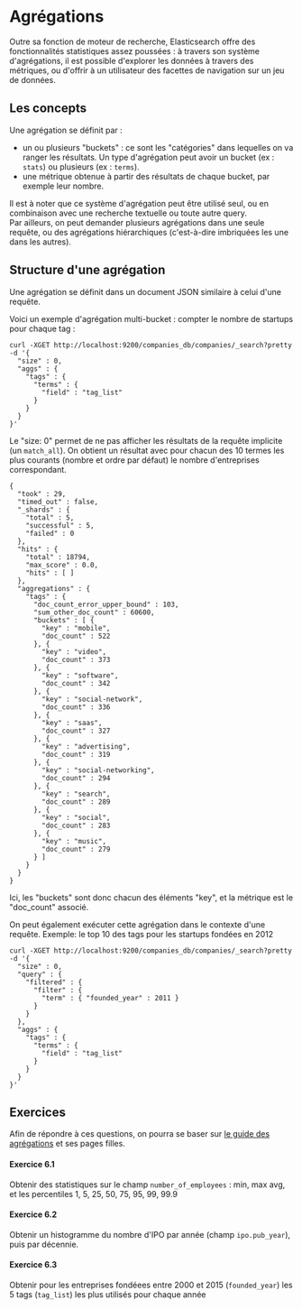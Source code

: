 # Agrégations

Outre sa fonction de moteur de recherche, Elasticsearch offre des fonctionnalités statistiques assez poussées : à travers son système d'agrégations, il est possible d'explorer les données à travers des métriques, ou d'offrir à un utilisateur des facettes de navigation sur un jeu de données.


## Les concepts

Une agrégation se définit par : 
- un ou plusieurs "buckets" : ce sont les "catégories" dans lequelles on va ranger les résultats. Un type d'agrégation peut avoir un bucket (ex : `stats`) ou plusieurs (ex : `terms`).
- une métrique obtenue à partir des résultats de chaque bucket, par exemple leur nombre. 

Il est à noter que ce système d'agrégation peut être utilisé seul, ou en combinaison avec une recherche textuelle ou toute autre query.  
Par ailleurs, on peut demander plusieurs agrégations dans une seule requête, ou des agrégations hiérarchiques (c'est-à-dire imbriquées les une dans les autres).

## Structure d'une agrégation

Une agrégation se définit dans un document JSON similaire à celui d'une requête.

Voici un exemple d'agrégation multi-bucket : compter le nombre de startups pour chaque tag :

```
curl -XGET http://localhost:9200/companies_db/companies/_search?pretty -d '{
  "size" : 0,
  "aggs" : {
    "tags" : {
      "terms" : {
        "field" : "tag_list"
      }
    }
  }
}'
```

Le "size: 0" permet de ne pas afficher les résultats de la requête implicite (un `match_all`).
On obtient un résultat avec pour chacun des 10 termes les plus courants (nombre et ordre par défaut) le nombre d'entreprises correspondant.

```
{
  "took" : 29,
  "timed_out" : false,
  "_shards" : {
    "total" : 5,
    "successful" : 5,
    "failed" : 0
  },
  "hits" : {
    "total" : 18794,
    "max_score" : 0.0,
    "hits" : [ ]
  },
  "aggregations" : {
    "tags" : {
      "doc_count_error_upper_bound" : 103,
      "sum_other_doc_count" : 60600,
      "buckets" : [ {
        "key" : "mobile",
        "doc_count" : 522
      }, {
        "key" : "video",
        "doc_count" : 373
      }, {
        "key" : "software",
        "doc_count" : 342
      }, {
        "key" : "social-network",
        "doc_count" : 336
      }, {
        "key" : "saas",
        "doc_count" : 327
      }, {
        "key" : "advertising",
        "doc_count" : 319
      }, {
        "key" : "social-networking",
        "doc_count" : 294
      }, {
        "key" : "search",
        "doc_count" : 289
      }, {
        "key" : "social",
        "doc_count" : 283
      }, {
        "key" : "music",
        "doc_count" : 279
      } ]
    }
  }
}
```

Ici, les "buckets" sont donc chacun des éléments "key", et la métrique est le "doc_count" associé.

On peut également exécuter cette agrégation dans le contexte d'une requête.
Exemple: le top 10 des tags pour les startups fondées en 2012

```
curl -XGET http://localhost:9200/companies_db/companies/_search?pretty -d '{
  "size" : 0,
  "query" : {
    "filtered" : {
      "filter" : {
        "term" : { "founded_year" : 2011 }
      }
    }
  },
  "aggs" : {
    "tags" : {
      "terms" : {
        "field" : "tag_list"
      }
    }
  }
}'
```

## Exercices

Afin de répondre à ces questions, on pourra se baser sur [le guide des agrégations](https://www.elastic.co/guide/en/elasticsearch/reference/current/search-aggregations.html) et ses pages filles.

#### Exercice 6.1

Obtenir des statistiques sur le champ `number_of_employees` : min, max avg, et les percentiles 1, 5, 25, 50, 75, 95, 99, 99.9

#### Exercice 6.2

Obtenir un histogramme du nombre d'IPO par année (champ `ipo.pub_year`), puis par décennie.

#### Exercice 6.3

Obtenir pour les entreprises fondéees entre 2000 et 2015 (`founded_year`) les 5 tags (`tag_list`) les plus utilisés pour chaque année

